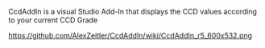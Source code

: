 CcdAddIn is a visual Studio Add-In that displays the CCD values according to your current CCD Grade

https://github.com/AlexZeitler/CcdAddIn/wiki/CcdAddIn_r5_600x532.png